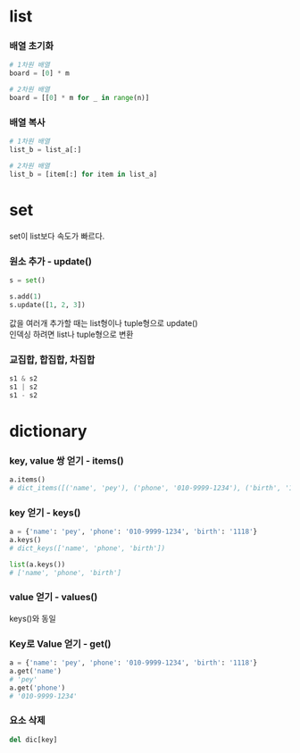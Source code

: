# list

### 배열 초기화
```python
# 1차원 배열
board = [0] * m

# 2차원 배열
board = [[0] * m for _ in range(n)]
```

### 배열 복사
```python
# 1차원 배열
list_b = list_a[:]

# 2차원 배열
list_b = [item[:] for item in list_a]
```

# set

set이 list보다 속도가 빠르다.

### 원소 추가 - update()
```python
s = set()

s.add(1)
s.update([1, 2, 3])
```
값을 여러개 추가할 때는 list형이나 tuple형으로 update()   
인덱싱 하려면 list나 tuple형으로 변환

### 교집합, 합집합, 차집합

```python
s1 & s2
s1 | s2
s1 - s2
```

# dictionary

### key, value 쌍 얻기 - items()
```python
a.items()
# dict_items([('name', 'pey'), ('phone', '010-9999-1234'), ('birth', '1118')])
```

### key 얻기 - keys()
```python
a = {'name': 'pey', 'phone': '010-9999-1234', 'birth': '1118'}
a.keys()
# dict_keys(['name', 'phone', 'birth'])

list(a.keys())
# ['name', 'phone', 'birth']
```

### value 얻기 - values()
keys()와 동일

### Key로 Value 얻기 - get()
```python
a = {'name': 'pey', 'phone': '010-9999-1234', 'birth': '1118'}
a.get('name')
# 'pey'
a.get('phone')
# '010-9999-1234'
```

### 요소 삭제
```python
del dic[key]
```
